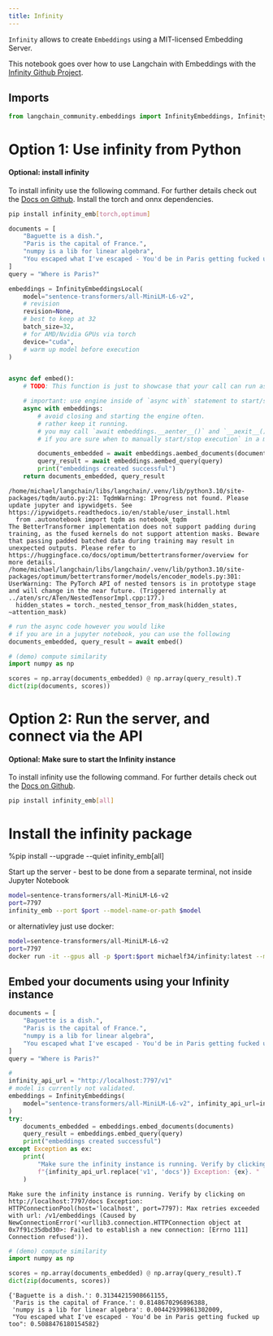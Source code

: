 ```yaml
---
title: Infinity
---
```


`Infinity` allows to create `Embeddings` using a MIT-licensed Embedding Server.

This notebook goes over how to use Langchain with Embeddings with the [Infinity Github Project](https://github.com/michaelfeil/infinity).


## Imports


```python
from langchain_community.embeddings import InfinityEmbeddings, InfinityEmbeddingsLocal
```

# Option 1: Use infinity from Python

#### Optional: install infinity

To install infinity use the following command. For further details check out the [Docs on Github](https://github.com/michaelfeil/infinity).
Install the torch and onnx dependencies.

```bash
pip install infinity_emb[torch,optimum]
```


```python
documents = [
    "Baguette is a dish.",
    "Paris is the capital of France.",
    "numpy is a lib for linear algebra",
    "You escaped what I've escaped - You'd be in Paris getting fucked up too",
]
query = "Where is Paris?"
```


```python
embeddings = InfinityEmbeddingsLocal(
    model="sentence-transformers/all-MiniLM-L6-v2",
    # revision
    revision=None,
    # best to keep at 32
    batch_size=32,
    # for AMD/Nvidia GPUs via torch
    device="cuda",
    # warm up model before execution
)


async def embed():
    # TODO: This function is just to showcase that your call can run async.

    # important: use engine inside of `async with` statement to start/stop the batching engine.
    async with embeddings:
        # avoid closing and starting the engine often.
        # rather keep it running.
        # you may call `await embeddings.__aenter__()` and `__aexit__()
        # if you are sure when to manually start/stop execution` in a more granular way

        documents_embedded = await embeddings.aembed_documents(documents)
        query_result = await embeddings.aembed_query(query)
        print("embeddings created successful")
    return documents_embedded, query_result
```
```output
/home/michael/langchain/libs/langchain/.venv/lib/python3.10/site-packages/tqdm/auto.py:21: TqdmWarning: IProgress not found. Please update jupyter and ipywidgets. See https://ipywidgets.readthedocs.io/en/stable/user_install.html
  from .autonotebook import tqdm as notebook_tqdm
The BetterTransformer implementation does not support padding during training, as the fused kernels do not support attention masks. Beware that passing padded batched data during training may result in unexpected outputs. Please refer to https://huggingface.co/docs/optimum/bettertransformer/overview for more details.
/home/michael/langchain/libs/langchain/.venv/lib/python3.10/site-packages/optimum/bettertransformer/models/encoder_models.py:301: UserWarning: The PyTorch API of nested tensors is in prototype stage and will change in the near future. (Triggered internally at ../aten/src/ATen/NestedTensorImpl.cpp:177.)
  hidden_states = torch._nested_tensor_from_mask(hidden_states, ~attention_mask)
```

```python
# run the async code however you would like
# if you are in a jupyter notebook, you can use the following
documents_embedded, query_result = await embed()
```


```python
# (demo) compute similarity
import numpy as np

scores = np.array(documents_embedded) @ np.array(query_result).T
dict(zip(documents, scores))
```

# Option 2: Run the server, and connect via the API

#### Optional: Make sure to start the Infinity instance

To install infinity use the following command. For further details check out the [Docs on Github](https://github.com/michaelfeil/infinity).
```bash
pip install infinity_emb[all]
```

# Install the infinity package
%pip install --upgrade --quiet  infinity_emb[all]

Start up the server - best to be done from a separate terminal, not inside Jupyter Notebook

```bash
model=sentence-transformers/all-MiniLM-L6-v2
port=7797
infinity_emb --port $port --model-name-or-path $model
```

or alternativley just use docker:
```bash
model=sentence-transformers/all-MiniLM-L6-v2
port=7797
docker run -it --gpus all -p $port:$port michaelf34/infinity:latest --model-name-or-path $model --port $port
```

## Embed your documents using your Infinity instance


```python
documents = [
    "Baguette is a dish.",
    "Paris is the capital of France.",
    "numpy is a lib for linear algebra",
    "You escaped what I've escaped - You'd be in Paris getting fucked up too",
]
query = "Where is Paris?"
```


```python
#
infinity_api_url = "http://localhost:7797/v1"
# model is currently not validated.
embeddings = InfinityEmbeddings(
    model="sentence-transformers/all-MiniLM-L6-v2", infinity_api_url=infinity_api_url
)
try:
    documents_embedded = embeddings.embed_documents(documents)
    query_result = embeddings.embed_query(query)
    print("embeddings created successful")
except Exception as ex:
    print(
        "Make sure the infinity instance is running. Verify by clicking on "
        f"{infinity_api_url.replace('v1', 'docs')} Exception: {ex}. "
    )
```
```output
Make sure the infinity instance is running. Verify by clicking on http://localhost:7797/docs Exception: HTTPConnectionPool(host='localhost', port=7797): Max retries exceeded with url: /v1/embeddings (Caused by NewConnectionError('<urllib3.connection.HTTPConnection object at 0x7f91c35dbd30>: Failed to establish a new connection: [Errno 111] Connection refused')).
```

```python
# (demo) compute similarity
import numpy as np

scores = np.array(documents_embedded) @ np.array(query_result).T
dict(zip(documents, scores))
```



```output
{'Baguette is a dish.': 0.31344215908661155,
 'Paris is the capital of France.': 0.8148670296896388,
 'numpy is a lib for linear algebra': 0.004429399861302009,
 "You escaped what I've escaped - You'd be in Paris getting fucked up too": 0.5088476180154582}
```
